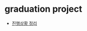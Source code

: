# graduation project 

- [진행상황 정리](https://www.notion.so/graduation-project-9fcaa4dd893f4cbf832d4494d0e6dc3d)




